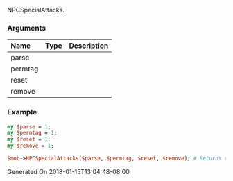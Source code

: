 NPCSpecialAttacks.
### Arguments
**Name**|**Type**|**Description**
:---|:---|:---
parse||
permtag||
reset||
remove||

### Example

```perl
my $parse = 1;
my $permtag = 1;
my $reset = 1;
my $remove = 1;

$mob->NPCSpecialAttacks($parse, $permtag, $reset, $remove); # Returns void
```


Generated On 2018-01-15T13:04:48-08:00